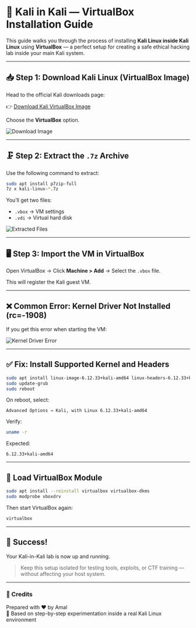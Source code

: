 
# 🔐 Kali in Kali — VirtualBox Installation Guide

This guide walks you through the process of installing **Kali Linux inside Kali Linux** using **VirtualBox** — a perfect setup for creating a safe ethical hacking lab inside your main Kali system.

---

## 📥 Step 1: Download Kali Linux (VirtualBox Image)

Head to the official Kali downloads page:

👉 [Download Kali VirtualBox Image](https://www.kali.org/get-kali/#kali-virtual-machines)

Choose the **VirtualBox** option.

![Download Image](https://lh3.googleusercontent.com/drive-viewer/AITFw-zq-rk4Z7mLnHqtKZXscNjSP7CeLn3hpg0OB_4NyCn3yo08TrVopk3-N_ZxUHFZ6ymDsj_t3pY=w1920-h902)

---

## 🗜 Step 2: Extract the `.7z` Archive

Use the following command to extract:

```bash
sudo apt install p7zip-full
7z x kali-linux-*.7z
```

You’ll get two files:

- `.vbox` → VM settings
- `.vdi` → Virtual hard disk

![Extracted Files](https://lh3.googleusercontent.com/drive-viewer/AITFw-z5sXWSoL5axqNnRRcS1uT0-2zqK1r-ec-wVdR5qxEDw7bq-5unQXvFrtXgAk-1qsNjaDHoPcrU=w1920-h902)

---

## 🖥️ Step 3: Import the VM in VirtualBox

Open VirtualBox → Click **Machine > Add** → Select the `.vbox` file.

This will register the Kali guest VM.

---

## ❌ Common Error: Kernel Driver Not Installed (rc=-1908)

If you get this error when starting the VM:

![Kernel Driver Error](https://lh3.googleusercontent.com/drive-viewer/AITFw-w5NLaMRJALPTr7VjcWFiZGKrkR74sVXUvEzv-1rNuf9M1sI4CEpg7dckZTO1R8sRpYvwweUGA=w1920-h902)

---

## ✅ Fix: Install Supported Kernel and Headers

```bash
sudo apt install linux-image-6.12.33+kali-amd64 linux-headers-6.12.33+kali-amd64
sudo update-grub
sudo reboot
```

On reboot, select:
```
Advanced Options → Kali, with Linux 6.12.33+kali-amd64
```

Verify:
```bash
uname -r
```

Expected:
```
6.12.33+kali-amd64
```

---

## 🧰 Load VirtualBox Module

```bash
sudo apt install --reinstall virtualbox virtualbox-dkms
sudo modprobe vboxdrv
```

Then start VirtualBox again:

```bash
virtualbox
```

---

## 🎉 Success!

Your Kali-in-Kali lab is now up and running.

> Keep this setup isolated for testing tools, exploits, or CTF training — without affecting your host system.

---

### 🤝 Credits
Prepared with ❤️ by Amal  
📄 Based on step-by-step experimentation inside a real Kali Linux environment
